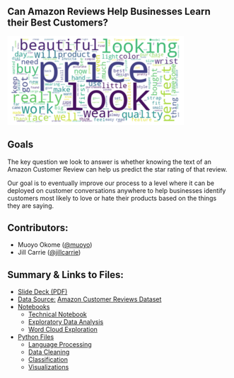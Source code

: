 ## Can Amazon Reviews Help Businesses Learn their Best Customers? 

<p><img src='images/wordcloud.png' width=400>

## Goals


The key question we look to answer is whether knowing the text of an Amazon Customer Review can help us predict the star rating of that review.

Our goal is to eventually improve our process to a level where it can be deployed on customer conversations anywhere to help businesses identify customers most likely to love or hate their products based on the things they are saying.


## Contributors:
 - Muoyo Okome ([@muoyo](https://github.com/muoyo/))
 - Jill Carrie ([@jillcarrie](https://github.com/jillcarrie/))

## Summary & Links to Files:
- [Slide Deck (PDF)](presentation/amazon.pdf)
- [Data Source:](https://registry.opendata.aws/amazon-reviews/) [Amazon Customer Reviews Dataset](https://registry.opendata.aws/amazon-reviews/)
- [Notebooks](notebooks/)
    - [Technical Notebook](notebooks/amazon.ipynb)
    - [Exploratory Data Analysis](notebooks/amazon_eda.ipynb)
    - [Word Cloud Exploration](notebooks/wordcloud.ipynb)
- [Python Files](python_files/)
    - [Language Processing](python_files/nlp.py)
    - [Data Cleaning](python_files/data_cleaning.py)
    - [Classification](python_files/classification.py)
    - [Visualizations](python_files/visualizations.py)


